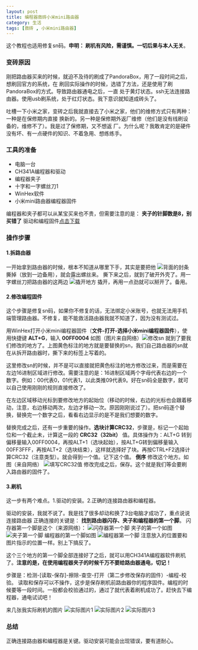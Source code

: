```yaml
---
layout: post
title: 编程器救砖小米mini路由器
category: 生活
tags: [救砖 , 小米mini路由器]
---
```


这个教程也适用修复sn码。**申明： 刷机有风险，需谨慎。一切后果与本人无关**。

### 变砖原因

刚把路由器买来的时候，就迫不及待的刷成了PandoraBox，用了一段时间之后，想刷回官方的系统，在
刷回实际操作的时候，选错了方法，还是使用了刷PandoraBox的方式。导致路由器通电之后，一直
处于黄灯状态。ssh无法连接路由器。使用usb刷系统，处于红灯状态。我下意识就知道成砖头了。

吐槽一下小米之家，变砖之后我就直接去了小米之家，他们的维修方式只有两种：一种是在保修期内直接
换新的。另一种是保修期外返厂维修（他们是没有线刷设备的，维修不了）。我是过了保修期，又不想返
厂。为什么呢？我敢肯定的是硬件没有坏、有一点硬件的知识、不着急用、想练练手。

### 工具的准备

- 电脑一台
- CH341A编程器和驱动
- 编程器夹子
- 十字和一字螺丝刀1
- WinHex软件
- 小米mini路由器编程器固件


编程器和夹子都可以从某宝买来也不贵，但需要注意的是： **夹子的针脚数是8，别买错了**
驱动和编程固件[点击下载](http://ozsqtghjh.bkt.clouddn.com/%E5%88%B7%E6%9C%BA%E9%A9%B1%E5%8A%A8%E5%92%8C%E5%88%B7%E6%9C%BA%E5%9B%BA%E4%BB%B6.zip)

### 操作步骤

#### 1.拆路由器

一开始拿到路由器的时候，根本不知道从哪里下手，其实是要把他 ![背面的封条](http://ozsqtghjh.bkt.clouddn.com/b843a3b47d108d19d5904890e5d5d2ca.png) 撕掉（放到一边备用），就会露出螺丝来。
撕下来之后，就到了破开外壳了。用一字螺丝刀把路由器的这两边 ![撬开地方](http://ozsqtghjh.bkt.clouddn.com/9ce6eba2ae3eb2e9a1fcce44e4ef4102.png) 撬开，再用一点劲就可以掰开了。备用。

#### 2.修改编程固件

这个步骤是修复sn码，如果你不修复的话，无法绑定小米账号，也就无法用手机端管理路由器。不修复，能不能救活路由器我就不知道了，因为没有测试过。

用WinHex打开小米mini编程器固件（**文件-打开-选择小米mini编程器固件**），使用快捷键 **ALT+G**，输入 **00FF0004** 如图（图片来自网络）![修改sn](http://ozsqtghjh.bkt.clouddn.com/ae940eafc8146b1b68ed967fbee62d65.png) 就到了要我们修改的地方了。上图黄色标注的地方就是要替换的sn，我们自己路由器的sn就在从拆开路由器时，撕下来的标签上写着的。

这里修改sn的时候，并不是可以直接就把黄色标注的地方修改过来，而是需要在左边16进制区域进行修改。需要注意的是：16进制区域两个字母代表右边的一个数字。例如：00代表0，01代表1，以此类推09代表9。好在sn码全是数字，就可以自己使用刚刚的规则直接修改了。

在左边区域移动光标到要修改地方的起始位（移动的时候，右边的光标也会跟着移动，注意，右边移动两次，左边才移动一次。原因刚刚说过了）。把sn码逐个替换，替换完一个数字之后，看看右边显示的是不是我们想要的数字。

替换完成之后，还有一步重要的操作。**选块计算CRC32**，步骤是，标记一个起始位和一个截止未，计算这一段的 **CRC32（32bit）** 值。具体操作为：ALT+G 转到偏移量输入00FF0004，再按ALT+1（选块起始），按ALT+G转到偏移量输入00FF3FFF，再按ALT+2（选块结束），这样就选择好了块。再按CTRL+F2选择计算CRC32（注意类型）。就会得到一个值。记下这个值。 **倒序** 修改这个地方。如图（来自网络） ![填写CRC32值](http://ozsqtghjh.bkt.clouddn.com/9124b5aa11981c2da89f3db2dec95e52.png) 修改完成之后，保存。这个就是我们等会要刷入路由器的固件了。

#### 3.刷机

这一步有两个难点。1.驱动的安装。2.正确的连接路由器和编程器。

驱动的安装，我就不说了。我是找了很多却动和换了3台电脑才成功了，重点说说连接路由器
正确连接的关键是： **找到路由器闪存、夹子和编程器的第一个脚**。
闪存器第一个脚是这个（来源网络）： ![闪存器第一个脚](http://ozsqtghjh.bkt.clouddn.com/c4eec85d9264ce180892307c3ed6c574.png)
夹子的第一个如图
![夹子第一个脚](http://ozsqtghjh.bkt.clouddn.com/91d43d7d460f105b0c8a286054efca06.png)
编程器的第一个脚如图 ![编程器第一个脚](http://ozsqtghjh.bkt.clouddn.com/2151953c7a30b9c2a1990dc1c5418d4a.png) 注意放入的位置要和图片指示的位置一样。别上下搞反了。

这个三个地方的第一个脚全部连接好了之后，就可以用CH341A编程器软件刷机了。**注意的是，在使用编程器夹子的时候千万不要给路由器通电，切记！**

步骤是：检测-[读取-保存]-擦除-查空-打开（第二步修改保存的固件）-编程-校验。
读取和保存可以不操作，这步是保存刷机前路由器你的程序固件。编程的时候要等一段时间。一般都会校验通过的，通过了就代表着刷机成功了。赶快去下编程器，通电试试吧！

来几张我实际刷机的图片
![实际图片1](http://ozsqtghjh.bkt.clouddn.com/c95cc33accc889d9cc2baaa2267cd344.png)
![实际图片2](http://ozsqtghjh.bkt.clouddn.com/79528effff185b777c3505275c4fbe73.png)
![实际图片3](http://ozsqtghjh.bkt.clouddn.com/404e68d343fbbd9055287dd8e25e07b5.png)

### 总结

正确连接路由器和编程器是关键。驱动安装可能会出现错误，要有道耐心。
